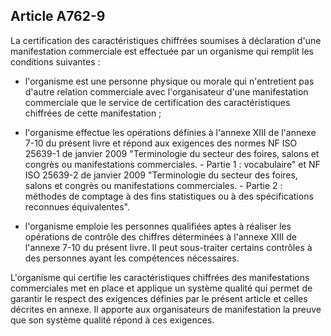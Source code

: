 Article A762-9
----
La certification des caractéristiques chiffrées soumises à déclaration d'une
manifestation commerciale est effectuée par un organisme qui remplit les
conditions suivantes :

- l'organisme est une personne physique ou morale qui n'entretient pas d'autre
relation commerciale avec l'organisateur d'une manifestation commerciale que le
service de certification des caractéristiques chiffrées de cette manifestation ;

- l'organisme effectue les opérations définies à l'annexe XIII de l'annexe 7-10
du présent livre et répond aux exigences des normes NF ISO 25639-1 de janvier
2009 "Terminologie du secteur des foires, salons et congrès ou manifestations
commerciales. - Partie 1 : vocabulaire" et NF ISO 25639-2 de janvier 2009
"Terminologie du secteur des foires, salons et congrès ou manifestations
commerciales. - Partie 2 : méthodes de comptage à des fins statistiques ou à des
spécifications reconnues équivalentes".

- l'organisme emploie les personnes qualifiées aptes à réaliser les opérations
de contrôle des chiffres déterminées à l'annexe XIII de l'annexe 7-10 du présent
livre. Il peut sous-traiter certains contrôles à des personnes ayant les
compétences nécessaires.

L'organisme qui certifie les caractéristiques chiffrées des manifestations
commerciales met en place et applique un système qualité qui permet de garantir
le respect des exigences définies par le présent article et celles décrites en
annexe. Il apporte aux organisateurs de manifestation la preuve que son système
qualité répond à ces exigences.
